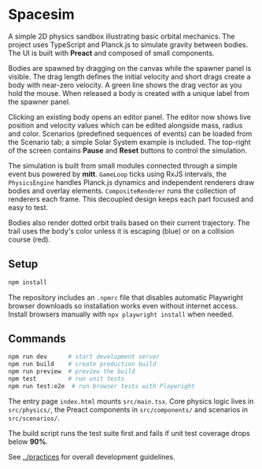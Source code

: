 # Spacesim

A simple 2D physics sandbox illustrating basic orbital mechanics. The project uses TypeScript and Planck.js to simulate gravity between bodies. The UI is built with **Preact** and composed of small components.

Bodies are spawned by dragging on the canvas while the spawner panel is visible. The drag length defines the initial velocity and short drags create a body with near-zero velocity. A green line shows the drag vector as you hold the mouse. When released a body is created with a unique label from the spawner panel.

Clicking an existing body opens an editor panel. The editor now shows live position and velocity values which can be edited alongside mass, radius and color. Scenarios (predefined sequences of events) can be loaded from the Scenario tab; a simple Solar System example is included. The top-right of the screen contains **Pause** and **Reset** buttons to control the simulation.

The simulation is built from small modules connected through a simple event bus powered by **mitt**. `GameLoop` ticks using RxJS intervals, the `PhysicsEngine` handles Planck.js dynamics and independent renderers draw bodies and overlay elements. `CompositeRenderer` runs the collection of renderers each frame. This decoupled design keeps each part focused and easy to test.

Bodies also render dotted orbit trails based on their current trajectory. The trail uses the body's color unless it is escaping (blue) or on a collision course (red).

## Setup
```bash
npm install
```
The repository includes an `.npmrc` file that disables automatic Playwright
browser downloads so installation works even without internet access. Install
browsers manually with `npx playwright install` when needed.

## Commands
```bash
npm run dev      # start development server
npm run build    # create production build
npm run preview  # preview the build
npm test         # run unit tests
npm run test:e2e  # run browser tests with Playwright
```

The entry page `index.html` mounts `src/main.tsx`. Core physics logic lives in `src/physics/`, the Preact components in `src/components/` and scenarios in `src/scenarios/`.

The build script runs the test suite first and fails if unit test coverage drops below **90%**.

See [../practices](../practices) for overall development guidelines.
